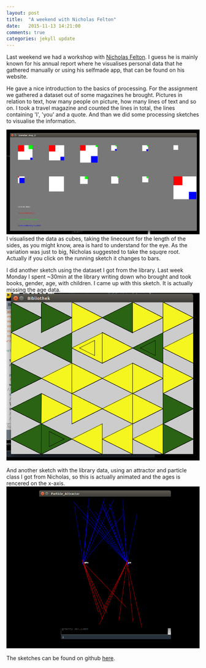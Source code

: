 ```yaml
---
layout: post
title:  "A weekend with Nicholas Felton" 
date:   2015-11-13 14:21:00
comments: true
categories: jekyll update
---
```


Last weekend we had a workshop with [Nicholas Felton](http://feltron.com/). I guess he is mainly known for his annual report where he visualises personal data that he gathered manually or using his selfmade app, that can be found on his website.

He gave a nice introduction to the basics of processing. For the assignment we gathered a dataset out of some magazines he brought. Pictures in relation to text, how many people on picture, how many lines of text and so on. I took a travel magazine and counted the lines in total, the lines containing 'I', 'you' and a quote. And than we did some processing sketches to visualise the information.

![travel mag](https://raw.githubusercontent.com/chicarrida/chicarrida.github.io/master/images/school_of_ma/travel_mag.png)
I visualised the data as cubes, taking the linecount for the length of the sides, as you might know, area is hard to understand for the eye. As the variation was just to big, Nicholas suggested to take the squqre root. Actually if you click on the running sketch it changes to bars.  

I did another sketch using the dataset I got from the library. Last week Monday I spent ~30min at the library writing down who brought and took books, gender, age, with children. I came up with this sketch. It is actually missing the age data.
![travel mag](https://raw.githubusercontent.com/chicarrida/chicarrida.github.io/master/images/school_of_ma/library.png)

And another sketch with the library data, using an attractor and particle class I got from Nicholas, so this is actually animated and the ages is rencered on the x-axis.
![travel mag](https://raw.githubusercontent.com/chicarrida/chicarrida.github.io/master/images/school_of_ma/library_attractor.png)


The sketches can be found on github [here](https://github.com/chicarrida/School_of_Ma_Nicholas).
